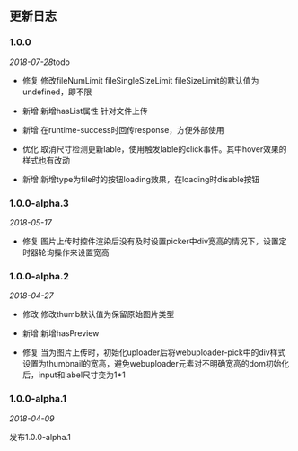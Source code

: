 ## 更新日志

### 1.0.0

*2018-07-28*todo

- 修复 修改fileNumLimit fileSingleSizeLimit fileSizeLimit的默认值为undefined，即不限

- 新增 新增hasList属性 针对文件上传

- 新增 在runtime-success时回传response，方便外部使用

- 优化 取消尺寸检测更新lable，使用触发lable的click事件。其中hover效果的样式也有改动

- 新增 新增type为file时的按钮loading效果，在loading时disable按钮

### 1.0.0-alpha.3

*2018-05-17*

- 修复 图片上传时控件渲染后没有及时设置picker中div宽高的情况下，设置定时器轮询操作来设置宽高

### 1.0.0-alpha.2

*2018-04-27*

- 修改 修改thumb默认值为保留原始图片类型

- 新增 新增hasPreview

- 修复 当为图片上传时，初始化uploader后将webuploader-pick中的div样式设置为thumbnail的宽高，避免webuploader元素对不明确宽高的dom初始化后，input和label尺寸变为1*1

### 1.0.0-alpha.1

*2018-04-09*

发布1.0.0-alpha.1